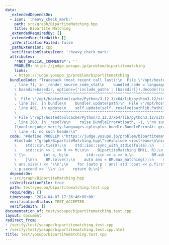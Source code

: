 ```yaml
---
data:
  _extendedDependsOn:
  - icon: ':heavy_check_mark:'
    path: src/graph/BipartiteMatching.hpp
    title: Bipartite Matching
  _extendedRequiredBy: []
  _extendedVerifiedWith: []
  _isVerificationFailed: false
  _pathExtension: cpp
  _verificationStatusIcon: ':heavy_check_mark:'
  attributes:
    '*NOT_SPECIAL_COMMENTS*': ''
    PROBLEM: https://judge.yosupo.jp/problem/bipartitematching
    links:
    - https://judge.yosupo.jp/problem/bipartitematching
  bundledCode: "Traceback (most recent call last):\n  File \"/opt/hostedtoolcache/Python/3.12.3/x64/lib/python3.12/site-packages/onlinejudge_verify/documentation/build.py\"\
    , line 71, in _render_source_code_stat\n    bundled_code = language.bundle(stat.path,\
    \ basedir=basedir, options={'include_paths': [basedir]}).decode()\n          \
    \         ^^^^^^^^^^^^^^^^^^^^^^^^^^^^^^^^^^^^^^^^^^^^^^^^^^^^^^^^^^^^^^^^^^^^^^^^^^^^^^^^^\n\
    \  File \"/opt/hostedtoolcache/Python/3.12.3/x64/lib/python3.12/site-packages/onlinejudge_verify/languages/cplusplus.py\"\
    , line 187, in bundle\n    bundler.update(path)\n  File \"/opt/hostedtoolcache/Python/3.12.3/x64/lib/python3.12/site-packages/onlinejudge_verify/languages/cplusplus_bundle.py\"\
    , line 401, in update\n    self.update(self._resolve(pathlib.Path(included), included_from=path))\n\
    \                ^^^^^^^^^^^^^^^^^^^^^^^^^^^^^^^^^^^^^^^^^^^^^^^^^^^^^^^^^\n \
    \ File \"/opt/hostedtoolcache/Python/3.12.3/x64/lib/python3.12/site-packages/onlinejudge_verify/languages/cplusplus_bundle.py\"\
    , line 260, in _resolve\n    raise BundleErrorAt(path, -1, \"no such header\"\
    )\nonlinejudge_verify.languages.cplusplus_bundle.BundleErrorAt: graph/BipartiteMatching.hpp:\
    \ line -1: no such header\n"
  code: "#define PROBLEM \"https://judge.yosupo.jp/problem/bipartitematching\"\n\n\
    #include \"graph/BipartiteMatching.hpp\"\n#include <iostream>\n\nint main() {\n\
    \    std::cin.tie(0);\n    std::ios::sync_with_stdio(false);\n    int L, R, M;\n\
    \    std::cin >> L >> R >> M;\n\n    BipartiteMatching BM(L, R);\n    for (; M--;)\
    \ {\n        int a, b;\n        std::cin >> a >> b;\n        BM.add_edge(a, b);\n\
    \    }\n\n    BM.solve();\n    auto ans = BM.max_matching();\n    std::cout <<\
    \ ans.size() << '\\n';\n    for (auto p : ans) std::cout << p.first << ' ' <<\
    \ p.second << '\\n';\n    return 0;\n}"
  dependsOn:
  - src/graph/BipartiteMatching.hpp
  isVerificationFile: true
  path: test/yosupo/bipartitematching.test.cpp
  requiredBy: []
  timestamp: '2024-04-07 17:26:46+09:00'
  verificationStatus: TEST_ACCEPTED
  verifiedWith: []
documentation_of: test/yosupo/bipartitematching.test.cpp
layout: document
redirect_from:
- /verify/test/yosupo/bipartitematching.test.cpp
- /verify/test/yosupo/bipartitematching.test.cpp.html
title: test/yosupo/bipartitematching.test.cpp
---
```

